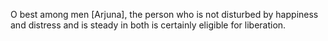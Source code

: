 O best among men [Arjuna], the person who is not disturbed by happiness and distress and is steady in both is certainly eligible for liberation.